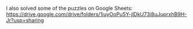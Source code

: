 I also solved some of the puzzles on Google Sheets:
https://drive.google.com/drive/folders/1iuyOoPu5Y-jlDkU73i8uJuprxhB9H-Jr?usp=sharing